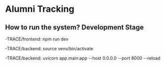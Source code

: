 # Alumni Tracking 
## How to run the system? Development Stage
-TRACE/frontend: npm run dev

-TRACE/backend: source venv/bin/activate

-TRACE/backend: uvicorn app.main:app --host 0.0.0.0 --port 8000 --reload